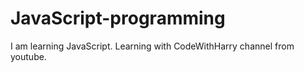 # JavaScript-programming
I am learning JavaScript.
Learning with CodeWithHarry channel from youtube.